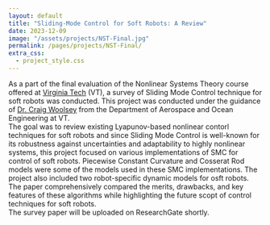 ```yaml
---
layout: default
title: "Sliding-Mode Control for Soft Robots: A Review"
date: 2023-12-09
image: "/assets/projects/NST-Final.jpg"
permalink: /pages/projects/NST-Final/
extra_css:
  - project_style.css
---
```


<p>
  As a part of the final evaluation of the Nonlinear Systems Theory course offered at <a href="https://vt.edu">Virginia Tech</a> (VT), a survey of Sliding Mode Control technique
  for soft robots was conducted. This project was conducted under the guidance of 
  <a href="https://scholar.google.com/citations?user=yRvv6IgAAAAJ&hl=en">Dr. Craig Woolsey</a> from the Department of Aerospace and Ocean Engineering at VT.<br>
  The goal was to review existing Lyapunov-based nonlinear contorl techniques for soft robots and since Sliding Mode Control is well-known for its robustness against uncertainties
  and adaptability  to highly nonlinear systems, this project focused on various implementations of SMC for control of soft robots. Piecewise Constant Curvature and 
  Cosserat Rod models were some of the models used in these SMC implementations. The project also included two robot-specific dynamic models for osft robots. The paper
  comprehensively compared the merits, drawbacks, and key features of these algorithms while highlighting the future scopt of control techniques for soft robots.<br>
  The survey paper will be uploaded on ResearchGate shortly.
</p>
